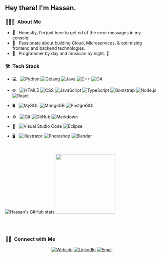 <h2> Hey there! I'm Hassan.</h2>

<h3> 👨🏻‍💻 &nbsp;About Me </h3>

- 🤔 &nbsp; Honestly, I'm just here to get rid of the error messages in my console.
- 🌱 &nbsp; Passionate about building Cloud, Microservices, & optimizing frontend and backend technologies.
- 👾 &nbsp;  Programmer by day and musician by night. 🎸

<h3> 🛠 &nbsp;Tech Stack</h3>

- 💻 &nbsp;
  ![Python](https://img.shields.io/badge/-Python-333333?style=flat&logo=python)
  ![Golang](https://img.shields.io/badge/-Golang-333333?style=flat&logo=go)
  ![Java](https://img.shields.io/badge/-Java-333333?style=flat&logo=Java&logoColor=007396)
  ![C++](https://img.shields.io/badge/-C++-333333?style=flat&logo=C%2B%2B&logoColor=00599C)
  ![C#](https://img.shields.io/badge/-C%23-333333?style=flat&logo=C-sharp&logoColor="white")

- 🌐 &nbsp;
  ![HTML5](https://img.shields.io/badge/-HTML5-333333?style=flat&logo=HTML5)
  ![CSS](https://img.shields.io/badge/-CSS-333333?style=flat&logo=CSS3&logoColor=1572B6)
  ![JavaScript](https://img.shields.io/badge/-JavaScript-333333?style=flat&logo=javascript)
   ![TypeScript](https://img.shields.io/badge/-TypeScript-333333?style=flat&logo=typescript)
  ![Bootstrap](https://img.shields.io/badge/-Bootstrap-333333?style=flat&logo=bootstrap&logoColor=563D7C)
  ![Node.js](https://img.shields.io/badge/-Node.js-333333?style=flat&logo=node.js)
  ![React](https://img.shields.io/badge/-React-333333?style=flat&logo=react)
  
  
- 🛢 &nbsp;
  ![MySQL](https://img.shields.io/badge/-MySQL-333333?style=flat&logo=mysql)
  ![MongoDB](https://img.shields.io/badge/-MongoDB-333333?style=flat&logo=mongodb)
  ![PostgreSQL](https://img.shields.io/badge/PostgreSQL-333333?style=flat&logo=postgresql)
  
- ⚙️ &nbsp;
  ![Git](https://img.shields.io/badge/-Git-333333?style=flat&logo=git)
  ![GitHub](https://img.shields.io/badge/-GitHub-333333?style=flat&logo=github)
  ![Markdown](https://img.shields.io/badge/-Markdown-333333?style=flat&logo=markdown)
- 🔧 &nbsp;
  ![Visual Studio Code](https://img.shields.io/badge/-Visual%20Studio%20Code-333333?style=flat&logo=visual-studio-code&logoColor=007ACC)
  ![Eclipse](https://img.shields.io/badge/-Eclipse-333333?style=flat&logo=eclipse-ide&logoColor=2C2255)
- 🖥 &nbsp;
  ![Illustrator](https://img.shields.io/badge/-Illustrator-333333?style=flat&logo=adobe-illustrator)
  ![Photoshop](https://img.shields.io/badge/-Photoshop-333333?style=flat&logo=adobe-photoshop)
  ![Blender](https://img.shields.io/badge/-Blender-333333?style=flat&logo=blender)

<br/>

![Hassan's GitHub stats](https://github-readme-stats.vercel.app/api?username=hassanmt96&show_icons=true&theme=radical)
 <img height="195em" src="https://github-readme-stats.vercel.app/api/top-langs/?username=hassanmt96&show_icons=true&theme=radical" />

<br />

</a>

<br/>

<h3> 🤝🏻 &nbsp;Connect with Me </h3>

<p align="center">
<a href="https://www.hassanmt.com/"><img alt="Website" src="https://img.shields.io/badge/Website-www.hassanmt.com-blue?style=flat-square&logo=google-chrome"></a>
<a href="https://www.linkedin.com/in/hassan-tariq-1382b112b/"><img alt="LinkedIn" src="https://img.shields.io/badge/LinkedIn-%20Hassan%20Tariq-blue?style=flat-square&logo=linkedin"></a>
<a href="mailto:hassanmt996@gmail.com"><img alt="Email" src="https://img.shields.io/badge/Email-hassanmt996@gmail.com-blue?style=flat-square&logo=gmail"></a>
</p>
